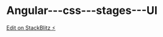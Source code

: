 # Angular---css---stages---UI

[Edit on StackBlitz ⚡️](https://stackblitz.com/edit/angular-v12-f8npyx)